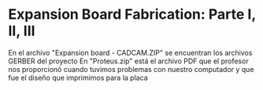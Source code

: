# Expansion Board Fabrication: Parte I, II, III

En el archivo "Expansion board - CADCAM.ZIP" se encuentran los archivos GERBER del proyecto
En "Proteus.zip" está el archivo PDF que el profesor nos proporcionó cuando tuvimos problemas con nuestro computador y que fue el diseño que imprimimos para la placa
